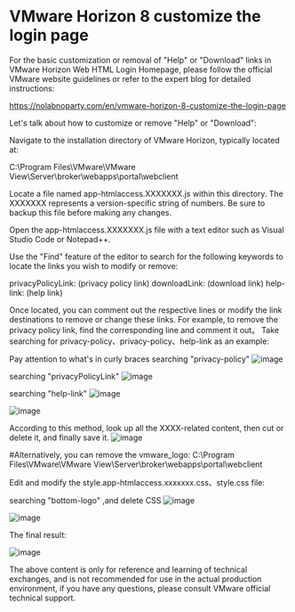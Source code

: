 # VMware Horizon 8 customize the login page


For the basic customization or removal of "Help" or "Download" links in VMware Horizon Web HTML Login Homepage, please follow the official VMware website guidelines or refer to the expert blog for detailed instructions:

https://nolabnoparty.com/en/vmware-horizon-8-customize-the-login-page

Let's talk about how to customize or remove "Help" or "Download":

Navigate to the installation directory of VMware Horizon, typically located at:

C:\Program Files\VMware\VMware View\Server\broker\webapps\portal\webclient

Locate a file named app-htmlaccess.XXXXXXX.js within this directory. The XXXXXXX represents a version-specific string of numbers. Be sure to backup this file before making any changes.

Open the app-htmlaccess.XXXXXXX.js file with a text editor such as Visual Studio Code or Notepad++.

Use the "Find" feature of the editor to search for the following keywords to locate the links you wish to modify or remove:

privacyPolicyLink: (privacy policy link)
downloadLink: (download link)
help-link: (help link)

Once located, you can comment out the respective lines or modify the link destinations to remove or change these links. For example, to remove the privacy policy link, find the corresponding line and comment it out。
Take searching for privacy-policy、privacy-policy、help-link as an example:

Pay attention to what's in curly braces
searching  "privacy-policy"
![image](https://github.com/Kikyo-chan/vdi/assets/18164716/2849a590-53b9-4222-b8cb-9df1f84b15a7)

searching  "privacyPolicyLink"
![image](https://github.com/Kikyo-chan/vdi/assets/18164716/45be1e54-a463-4119-9682-205663b2057c)

searching  "help-link"
![image](https://github.com/Kikyo-chan/vdi/assets/18164716/13b81018-c985-4688-95e5-2ab6cd5c5998)

![image](https://github.com/Kikyo-chan/vdi/assets/18164716/8a8cb00c-125f-497a-a290-414499425325)


According to this method, look up all the XXXX-related content, then cut or delete it, and finally save it.
![image](https://github.com/Kikyo-chan/vdi/assets/18164716/ea90ac61-d469-4daf-818e-6da5932aea5b)

#Alternatively, you can remove the vmware_logo:
C:\Program Files\VMware\VMware View\Server\broker\webapps\portal\webclient

Edit and modify the style.app-htmlaccess.xxxxxxx.css、style.css file:

searching  "bottom-logo" ,and delete CSS
![image](https://github.com/Kikyo-chan/vdi/assets/18164716/2ea181ed-c4f9-4089-8109-b01cedfa7d0c)

![image](https://github.com/Kikyo-chan/vdi/assets/18164716/2cc60857-4717-4cc5-b68a-280964838d37)

The final result:

![image](https://github.com/Kikyo-chan/vdi/assets/18164716/9a0a3f7c-e6a2-487a-a1e5-03c2bd836789)


The above content is only for reference and learning of technical exchanges, and is not recommended for use in the actual production environment, if you have any questions, please consult VMware official technical support.
